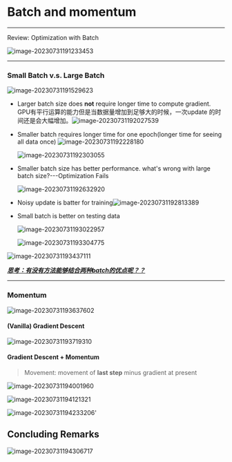 # Batch and momentum

---

Review: Optimization with Batch

![image-20230731191233453](BatchandMomentum.assets/image-20230731191233453.png)

---

### Small Batch v.s. Large Batch

![image-20230731191529623](BatchandMomentum.assets/image-20230731191529623.png)

- Larger batch size does **not** require longer time to compute gradient.   GPU有平行运算的能力但是当数据量增加到足够大的时候，一次update 的时间还是会大幅增加。![image-20230731192027539](BatchandMomentum.assets/image-20230731192027539.png)

- Smaller batch requires longer time for one epoch(longer time for seeing all data once)  ![image-20230731192228180](BatchandMomentum.assets/image-20230731192228180.png)

  ![image-20230731192303055](BatchandMomentum.assets/image-20230731192303055.png)

- Smaller batch size has better performance. what's wrong with large batch size?---Optimization Fails

  ![image-20230731192632920](BatchandMomentum.assets/image-20230731192632920.png)

- Noisy update is batter for training![image-20230731192813389](BatchandMomentum.assets/image-20230731192813389.png)

- Small batch is better on testing data

  ![image-20230731193022957](BatchandMomentum.assets/image-20230731193022957.png)

  ![image-20230731193304775](BatchandMomentum.assets/image-20230731193304775.png)

![image-20230731193437111](BatchandMomentum.assets/image-20230731193437111.png)

<u>***思考：有没有方法能够结合两种batch的优点呢？？***</u>

---

### Momentum

![image-20230731193637602](BatchandMomentum.assets/image-20230731193637602.png)

#### (Vanilla) Gradient Descent

![image-20230731193719310](BatchandMomentum.assets/image-20230731193719310.png)

#### Gradient Descent + Momentum

> Movement: movement of **last step** minus gradient at present

![image-20230731194001960](BatchandMomentum.assets/image-20230731194001960.png)

![image-20230731194121321](BatchandMomentum.assets/image-20230731194121321.png)

![image-20230731194233206](BatchandMomentum.assets/image-20230731194233206.png)'

## Concluding Remarks

![image-20230731194306717](BatchandMomentum.assets/image-20230731194306717.png)

